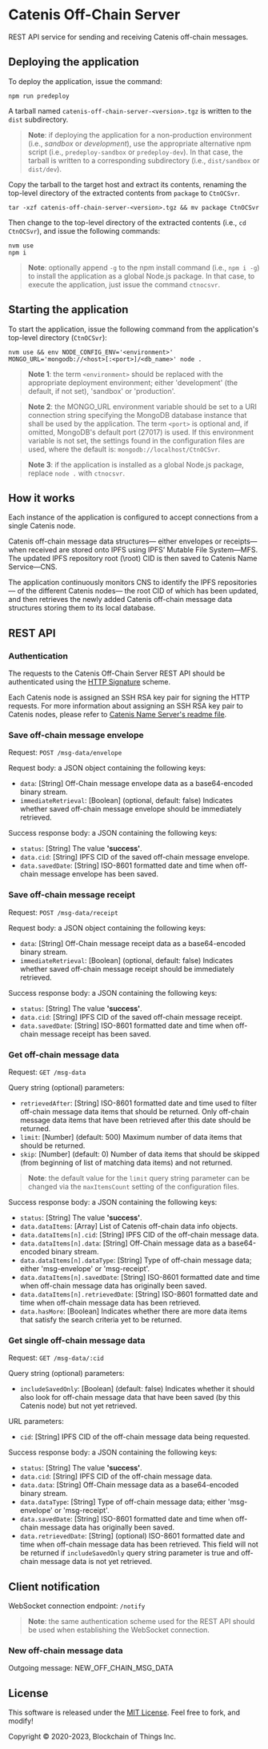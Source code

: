 # Catenis Off-Chain Server

REST API service for sending and receiving Catenis off-chain messages.

## Deploying the application

To deploy the application, issue the command:

```shell
npm run predeploy
```

A tarball named `catenis-off-chain-server-<version>.tgz` is written to the `dist` subdirectory.

> **Note**: if deploying the application for a non-production environment (i.e., *sandbox* or *development*), use the
 appropriate alternative npm script (i.e., `predeploy-sandbox` or `predeploy-dev`). In that case, the tarball is written
 to a corresponding subdirectory (i.e., `dist/sandbox` or `dist/dev`).

Copy the tarball to the target host and extract its contents, renaming the top-level directory of the extracted contents
 from `package` to `CtnOCSvr`.

```shell
tar -xzf catenis-off-chain-server-<version>.tgz && mv package CtnOCSvr
```

Then change to the top-level directory of the extracted contents (i.e., `cd CtnOCSvr`), and issue the following commands:

```shell
nvm use
npm i
```

> **Note**: optionally append `-g` to the npm install command (i.e., `npm i -g`) to install the application as a global
 Node.js package. In that case, to execute the application, just issue the command `ctnocsvr`.

## Starting the application

To start the application, issue the following command from the application's top-level directory (`CtnOCSvr`):

```shell
nvm use && env NODE_CONFIG_ENV='<environment>' MONGO_URL='mongodb://<host>[:<port>]/<db_name>' node .
```

> **Note 1**: the term `<environment>` should be replaced with the appropriate deployment environment; either
 'development' (the default, if not set), 'sandbox' or 'production'.

> **Note 2**: the MONGO_URL environment variable should be set to a URI connection string specifying the MongoDB
 database instance that shall be used by the application. The term `<port>` is optional and, if omitted, MongoDB's
 default port (27017) is used. If this environment variable is not set, the settings found in the configuration files
 are used, where the default is: `mongodb://localhost/CtnOCSvr`.

> **Note 3**: if the application is installed as a global Node.js package, replace `node .` with `ctnocsvr`.

## How it works

Each instance of the application is configured to accept connections from a single Catenis node.

Catenis off-chain message data structures— either envelopes or receipts— when received are stored onto IPFS using
 IPFS’ Mutable File System—MFS. The updated IPFS repository root (\root) CID is then saved to Catenis Name Service—CNS.

The application continuously monitors CNS to identify the IPFS repositories— of the different Catenis nodes— the root
 CID of which has been updated, and then retrieves the newly added Catenis off-chain message data structures storing them
 to its local database.

## REST API

### Authentication

The requests to the Catenis Off-Chain Server REST API should be authenticated using the [HTTP Signature](https://github.com/joyent/node-http-signature)
 scheme.

Each Catenis node is assigned an SSH RSA key pair for signing the HTTP requests. For more information about assigning
 an SSH RSA key pair to Catenis nodes, please refer to [Catenis Name Server's readme file](https://bitbucket.org/blockchainofthings/catenis-name-server/src/master/README.md).

### Save off-chain message envelope

Request: `POST /msg-data/envelope`

Request body: a JSON object containing the following keys:

- `data`: \[String\] Off-Chain message envelope data as a base64-encoded binary stream.
- `immediateRetrieval`: \[Boolean\] (optional, default: false) Indicates whether saved off-chain message envelope should be immediately retrieved.

Success response body: a JSON containing the following keys:

- `status`: \[String\] The value **'success'**.
- `data.cid`: \[String\] IPFS CID of the saved off-chain message envelope.
- `data.savedDate`: \[String\] ISO-8601 formatted date and time when off-chain message envelope has been saved.

### Save off-chain message receipt

Request: `POST /msg-data/receipt`

Request body: a JSON object containing the following keys:

- `data`: \[String\] Off-Chain message receipt data as a base64-encoded binary stream.
- `immediateRetrieval`: \[Boolean\] (optional, default: false) Indicates whether saved off-chain message receipt should be immediately retrieved.

Success response body: a JSON containing the following keys:

- `status`: \[String\] The value **'success'**.
- `data.cid`: \[String\] IPFS CID of the saved off-chain message receipt.
- `data.savedDate`: \[String\] ISO-8601 formatted date and time when off-chain message receipt has been saved.

### Get off-chain message data

Request: `GET /msg-data`

Query string (optional) parameters:

- `retrievedAfter`: \[String\] ISO-8601 formatted date and time used to filter off-chain message data items that should
 be returned. Only off-chain message data items that have been retrieved after this date should be returned.
- `limit`: \[Number\] (default: 500) Maximum number of data items that should be returned.
- `skip`: \[Number\] (default: 0) Number of data items that should be skipped (from beginning of list of matching data items) and not returned.

> **Note**: the default value for the `limit` query string parameter can be changed via the `maxItemsCount` setting
 of the configuration files.

Success response body: a JSON containing the following keys:

- `status`: \[String\] The value **'success'**.
- `data.dataItems`: \[Array\] List of Catenis off-chain data info objects.
- `data.dataItems[n].cid`: \[String\] IPFS CID of the off-chain message data.
- `data.dataItems[n].data`: \[String\] Off-Chain message data as a base64-encoded binary stream.
- `data.dataItems[n].dataType`: \[String\] Type of off-chain message data; either 'msg-envelope' or 'msg-receipt'.
- `data.dataItems[n].savedDate`: \[String\] ISO-8601 formatted date and time when off-chain message data has originally been saved.
- `data.dataItems[n].retrievedDate`: \[String\] ISO-8601 formatted date and time when off-chain message data has been retrieved.
- `data.hasMore`: \[Boolean\] Indicates whether there are more data items that satisfy the search criteria yet to be returned.

### Get single off-chain message data

Request: `GET /msg-data/:cid`

Query string (optional) parameters:

- `includeSavedOnly`: \[Boolean\] (default: false) Indicates whether it should also look for off-chain message data that have been saved (by this Catenis node) but not yet retrieved.

URL parameters:

- `cid`: \[String\] IPFS CID of the off-chain message data being requested.

Success response body: a JSON containing the following keys:

- `status`: \[String\] The value **'success'**.
- `data.cid`: \[String\] IPFS CID of the off-chain message data.
- `data.data`: \[String\] Off-Chain message data as a base64-encoded binary stream.
- `data.dataType`: \[String\] Type of off-chain message data; either 'msg-envelope' or 'msg-receipt'.
- `data.savedDate`: \[String\] ISO-8601 formatted date and time when off-chain message data has originally been saved.
- `data.retrievedDate`: \[String\] (optional) ISO-8601 formatted date and time when off-chain message data has been retrieved.
 This field will not be returned if `includeSavedOnly` query string parameter is true and off-chain message data is not yet retrieved.

## Client notification

WebSocket connection endpoint: `/notify`

> **Note**: the same authentication scheme used for the REST API should be used when establishing the WebSocket
 connection. 

### New off-chain message data

Outgoing message: NEW_OFF_CHAIN_MSG_DATA

## License

This software is released under the [MIT License](LICENSE). Feel free to fork, and modify!

Copyright © 2020-2023, Blockchain of Things Inc.